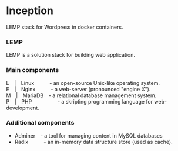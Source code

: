 # Inception
LEMP stack for Wordpress in docker containers.

### LEMP
LEMP is a solution stack for building web application.

### Main components
L | Linux   - an open-source Unix-like operating system.<br />
E | Nginx   - a web-server (pronounced "engine X").<br />
M | MariaDB - a relational database management system.<br />
P | PHP     - a skripting programming language for web-development.<br />

### Additional components
- Adminer - a tool for managing content in MySQL databases
- Radix   - an in-memory data structure store (used as cache).
